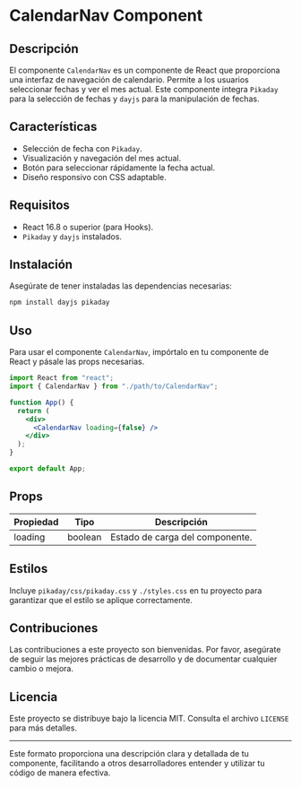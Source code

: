 # CalendarNav Component

## Descripción

El componente `CalendarNav` es un componente de React que proporciona una interfaz de navegación de calendario. Permite a los usuarios seleccionar fechas y ver el mes actual. Este componente integra `Pikaday` para la selección de fechas y `dayjs` para la manipulación de fechas.

## Características

- Selección de fecha con `Pikaday`.
- Visualización y navegación del mes actual.
- Botón para seleccionar rápidamente la fecha actual.
- Diseño responsivo con CSS adaptable.

## Requisitos

- React 16.8 o superior (para Hooks).
- `Pikaday` y `dayjs` instalados.

## Instalación

Asegúrate de tener instaladas las dependencias necesarias:

```bash
npm install dayjs pikaday
```

## Uso

Para usar el componente `CalendarNav`, impórtalo en tu componente de React y pásale las props necesarias.

```jsx
import React from "react";
import { CalendarNav } from "./path/to/CalendarNav";

function App() {
  return (
    <div>
      <CalendarNav loading={false} />
    </div>
  );
}

export default App;
```

## Props

| Propiedad | Tipo    | Descripción                     |
| --------- | ------- | ------------------------------- |
| loading   | boolean | Estado de carga del componente. |

## Estilos

Incluye `pikaday/css/pikaday.css` y `./styles.css` en tu proyecto para garantizar que el estilo se aplique correctamente.

## Contribuciones

Las contribuciones a este proyecto son bienvenidas. Por favor, asegúrate de seguir las mejores prácticas de desarrollo y de documentar cualquier cambio o mejora.

## Licencia

Este proyecto se distribuye bajo la licencia MIT. Consulta el archivo `LICENSE` para más detalles.

---

Este formato proporciona una descripción clara y detallada de tu componente, facilitando a otros desarrolladores entender y utilizar tu código de manera efectiva.
